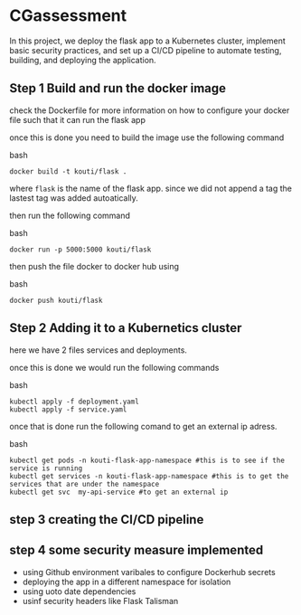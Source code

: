 # CGassessment
In this project, we deploy the flask app to a Kubernetes cluster, implement basic security practices, and set up a CI/CD pipeline to automate testing, building, and deploying the application.

## Step 1 Build and run the docker image

check the Dockerfile for more information on how to configure your docker file such that it can run the flask app

once this is done you need to build the image use the following command 

bash
```
docker build -t kouti/flask .
```
where ```flask``` is the name of the flask app.
since we did not append a tag the lastest tag was added autoatically.


then run the following command

bash
```
docker run -p 5000:5000 kouti/flask
```

then push the file docker to docker hub using 

bash
```
docker push kouti/flask
``` 
## Step 2 Adding it to a Kubernetics cluster

here we have 2 files services and deployments.

once this is done we would run the following commands 

bash
```
kubectl apply -f deployment.yaml
kubectl apply -f service.yaml
```

once that is done run the following comand to get an external ip adress.

bash
```
kubectl get pods -n kouti-flask-app-namespace #this is to see if the service is running
kubectl get services -n kouti-flask-app-namespace #this is to get the services that are under the namespace
kubectl get svc  my-api-service #to get an external ip
```

## step 3 creating the CI/CD pipeline

## step 4 some security measure implemented
* using Github environment varibales to configure Dockerhub secrets
* deploying the app in a different namespace for isolation
* using uoto date dependencies
* usinf security headers like Flask Talisman
